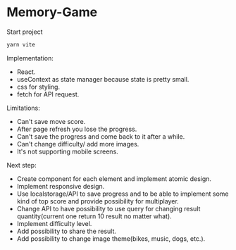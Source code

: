 # Memory-Game

Start project

```bash
yarn vite
```
Implementation:
- React.
- useContext as state manager because state is pretty small.
- css for styling.
- fetch for API request.

Limitations:
- Can't save move score.
- After page refresh you lose the progress.
- Can't save the progress and come back to it after a while.
- Can't change difficulty/ add more images.
- It's not supporting mobile screens.

Next step:
- Create component for each element and implement atomic design.
- Implement responsive design.
- Use localstorage/API to save progress and to be able to implement some kind of top score and provide possibility for multiplayer.
- Change API to have possibility to use query for changing result quantity(current one return 10 result no matter what).
- Implement difficulty level.
- Add possibility to share the result.
- Add possibility to change image theme(bikes, music, dogs, etc.).
